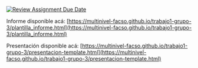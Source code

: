 [![Review Assignment Due Date](https://classroom.github.com/assets/deadline-readme-button-22041afd0340ce965d47ae6ef1cefeee28c7c493a6346c4f15d667ab976d596c.svg)](https://classroom.github.com/a/o5vnIO0L)


Informe disponible acá: [https://multinivel-facso.github.io/trabajo1-grupo-3/plantilla_informe.html](https://multinivel-facso.github.io/trabajo1-grupo-3/plantilla_informe.html)

Presentación disponible acá: [https://multinivel-facso.github.io/trabajo1-grupo-3/presentacion-template.html](https://multinivel-facso.github.io/trabajo1-grupo-3/presentacion-template.html)
